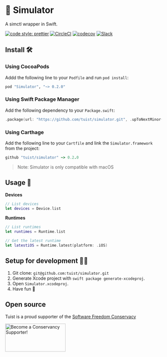 # 📱 Simulator

A simctl wrapper in Swift.

[![code style: prettier](https://img.shields.io/badge/code_style-prettier-ff69b4.svg?style=flat-square)](https://github.com/prettier/prettier)
[![CircleCI](https://circleci.com/gh/tuist/simulator.svg?style=svg)](https://circleci.com/gh/tuist/simulator)
[![codecov](https://codecov.io/gh/tuist/simulator/branch/master/graph/badge.svg)](https://codecov.io/gh/tuist/simulator)
[![Slack](http://slack.tuist.io/badge.svg)](http://slack.tuist.io)

## Install 🛠

### Using CocoaPods

Addd the following line to your `Podfile` and run `pod install`:

```ruby
pod "Simulator", "~> 0.2.0"
```

### Using Swift Package Manager

Add the following dependency to your `Package.swift`:

```swift
.package(url: "https://github.com/tuist/simulator.git", .upToNextMinor(from: "0.2.0")),
```

### Using Carthage

Add the following line to your `Cartfile` and link the `Simulator.framework` from the project:

```ruby
github "tuist/simulator" ~> 0.2.0
```

> Note: Simulator is only compatible with macOS

## Usage 🚀

**Devices**

```swift
// List devices
let devices = Device.list
```

**Runtimes**

```swift
// List runtimes
let runtimes = Runtime.list

// Get the latest runtime
let latestiOS = Runtime.latest(platform: .iOS)
```

## Setup for development 👩‍💻

1.  Git clone: `git@github.com:tuist/simulator.git`
2.  Generate Xcode project with `swift package generate-xcodeproj`.
3.  Open `Simulator.xcodeproj`.
4.  Have fun 🤖

## Open source

Tuist is a proud supporter of the [Software Freedom Conservacy](https://sfconservancy.org/)

<a href="https://sfconservancy.org/supporter/"><img src="https://sfconservancy.org/img/supporter-badge.png" width="194" height="90" alt="Become a Conservancy Supporter!" border="0"/></a>
